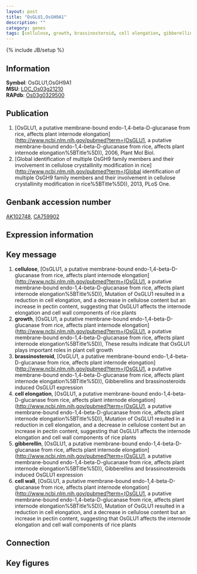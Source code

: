 ```yaml
---
layout: post
title: "OsGLU1,OsGH9A1"
description: ""
category: genes
tags: [cellulose, growth, brassinosteroid, cell elongation, gibberellin, cell wall, Gene]
---
```

{% include JB/setup %}

## Information
__Symbol__: OsGLU1,OsGH9A1  
__MSU__: [LOC_Os03g21210](http://rice.plantbiology.msu.edu/cgi-bin/ORF_infopage.cgi?orf=LOC_Os03g21210)  
__RAPdb__: [Os03g0329500](http://rapdb.dna.affrc.go.jp/viewer/gbrowse_details/irgsp1?name=Os03g0329500)  

## Publication
1. [OsGLU1, a putative membrane-bound endo-1,4-beta-D-glucanase from rice, affects plant internode elongation](http://www.ncbi.nlm.nih.gov/pubmed?term=(OsGLU1, a putative membrane-bound endo-1,4-beta-D-glucanase from rice, affects plant internode elongation%5BTitle%5D)), 2006, Plant Mol Biol.
2. [Global identification of multiple OsGH9 family members and their involvement in cellulose crystallinity modification in rice](http://www.ncbi.nlm.nih.gov/pubmed?term=(Global identification of multiple OsGH9 family members and their involvement in cellulose crystallinity modification in rice%5BTitle%5D)), 2013, PLoS One.

## Genbank accession number
[AK102748](http://www.ncbi.nlm.nih.gov/nuccore/AK102748), [CA759902](http://www.ncbi.nlm.nih.gov/nuccore/CA759902)

## Expression information

## Key message
1. __cellulose__, [OsGLU1, a putative membrane-bound endo-1,4-beta-D-glucanase from rice, affects plant internode elongation](http://www.ncbi.nlm.nih.gov/pubmed?term=(OsGLU1, a putative membrane-bound endo-1,4-beta-D-glucanase from rice, affects plant internode elongation%5BTitle%5D)),  Mutation of OsGLU1 resulted in a reduction in cell elongation, and a decrease in cellulose content but an increase in pectin content, suggesting that OsGLU1 affects the internode elongation and cell wall components of rice plants
2. __growth__, [OsGLU1, a putative membrane-bound endo-1,4-beta-D-glucanase from rice, affects plant internode elongation](http://www.ncbi.nlm.nih.gov/pubmed?term=(OsGLU1, a putative membrane-bound endo-1,4-beta-D-glucanase from rice, affects plant internode elongation%5BTitle%5D)),  These results indicate that OsGLU1 plays important roles in plant cell growth
3. __brassinosteroid__, [OsGLU1, a putative membrane-bound endo-1,4-beta-D-glucanase from rice, affects plant internode elongation](http://www.ncbi.nlm.nih.gov/pubmed?term=(OsGLU1, a putative membrane-bound endo-1,4-beta-D-glucanase from rice, affects plant internode elongation%5BTitle%5D)),  Gibberellins and brassinosteroids induced OsGLU1 expression
4. __cell elongation__, [OsGLU1, a putative membrane-bound endo-1,4-beta-D-glucanase from rice, affects plant internode elongation](http://www.ncbi.nlm.nih.gov/pubmed?term=(OsGLU1, a putative membrane-bound endo-1,4-beta-D-glucanase from rice, affects plant internode elongation%5BTitle%5D)),  Mutation of OsGLU1 resulted in a reduction in cell elongation, and a decrease in cellulose content but an increase in pectin content, suggesting that OsGLU1 affects the internode elongation and cell wall components of rice plants
5. __gibberellin__, [OsGLU1, a putative membrane-bound endo-1,4-beta-D-glucanase from rice, affects plant internode elongation](http://www.ncbi.nlm.nih.gov/pubmed?term=(OsGLU1, a putative membrane-bound endo-1,4-beta-D-glucanase from rice, affects plant internode elongation%5BTitle%5D)),  Gibberellins and brassinosteroids induced OsGLU1 expression
6. __cell wall__, [OsGLU1, a putative membrane-bound endo-1,4-beta-D-glucanase from rice, affects plant internode elongation](http://www.ncbi.nlm.nih.gov/pubmed?term=(OsGLU1, a putative membrane-bound endo-1,4-beta-D-glucanase from rice, affects plant internode elongation%5BTitle%5D)),  Mutation of OsGLU1 resulted in a reduction in cell elongation, and a decrease in cellulose content but an increase in pectin content, suggesting that OsGLU1 affects the internode elongation and cell wall components of rice plants

## Connection

## Key figures


